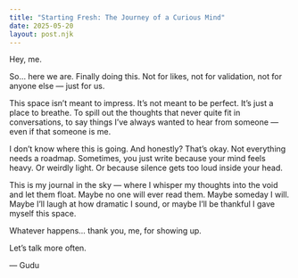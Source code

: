 ```yaml
---
title: "Starting Fresh: The Journey of a Curious Mind"
date: 2025-05-20
layout: post.njk
---
```

Hey, me.

So… here we are. Finally doing this. Not for likes, not for validation, not for anyone else — just for us.

This space isn’t meant to impress. It’s not meant to be perfect. It’s just a place to breathe. To spill out the thoughts that never quite fit in conversations, to say things I’ve always wanted to hear from someone — even if that someone is me.

I don’t know where this is going. And honestly? That’s okay. Not everything needs a roadmap. Sometimes, you just write because your mind feels heavy. Or weirdly light. Or because silence gets too loud inside your head.

This is my journal in the sky — where I whisper my thoughts into the void and let them float. Maybe no one will ever read them. Maybe someday I will. Maybe I’ll laugh at how dramatic I sound, or maybe I’ll be thankful I gave myself this space.

Whatever happens… thank you, me, for showing up.

Let’s talk more often.

— Gudu

